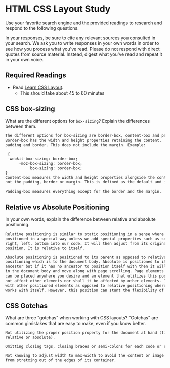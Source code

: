 # HTML CSS Layout Study

Use your favorite search engine and the provided readings to research and respond to the following questions.

In your responses, be sure to cite any relevant sources you consulted in your search. We ask you to write responses in your own words in order to see how you process what you've read. Please do not respond with direct quotes from source material. Instead, digest what you've read and repeat it in your own voice.

## Required Readings

- Read [Learn CSS Layout](http://learnlayout.com).
  - This should take about 45 to 60 minutes

## CSS box-sizing

What are the different options for `box-sizing`? Explain the differences between them.

```md
The different options for box-sizing are border-box, content-box and padding-box.
Border-box has the width and height properties retaining the content,
padding and border. This does not include the margin. Example:

 {
 -webkit-box-sizing: border-box;
      -moz-box-sizing: border-box;
           box-sizing: border-box;
}
Content-box measures the width and height properties alongside the content but
not the padding, border or margin. This is defined as the default and initial value.

Padding-box measures everything except for the border and the margin.

```

## Relative vs Absolute Positioning

In your own words, explain the difference between relative and absolute positioning.

```md
Relative positioning is similar to static positioning in a sense where it isn't
positioned in a special way unless we add special properties such as setting top,
right, left, bottom into our code. It will then adjust from its original
position. It is relative to itself.

Absolute positioning is positioned to its parent as opposed to relative
positioning which is to the document body. Absolute is positioned to its nearest
ancestor but if it has no ancestor to position itself with then it will do so
in the document body and move along with page scrolling. Page elements
can be placed anywhere you desire and an element that utilizes this position will
not affect other elements nor shall it be affected by other elements. It works
with other positioned elements as opposed to relative positioning where it
works with itself. However, this position can stunt the flexibility of your website.
```

## CSS Gotchas

What are three "gotchas" when working with CSS layouts? "Gotchas" are common gimistakes that are easy to make, even if you know better.

```md
Not utilizing the proper position property for the document at hand (fixed,
relative or absolute).

Omitting closing tags, closing braces or semi-colons for each code or set.

Not knowing to adjust width to max-width to avoid the content or image
from stretxing out of the edges of its container. 

```
